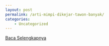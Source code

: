 ```yaml
---
layout: post
permalink: /arti-mimpi-dikejar-tawon-banyak/
categories:
    - Uncategorized
---
```


[Baca Selengkapnya](/10)